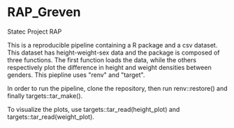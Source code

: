 # RAP_Greven
Statec Project RAP

This is a reproducible pipeline containing a R package and a csv dataset. This dataset has height-weight-sex data and the package is composed of three functions.
The first function loads the data, while the others respectively plot the difference in height and weight densities between genders. This piepline uses "renv" and "target".

In order to run the pipeline, clone the repository, then run renv::restore() and finally targets::tar_make().

To visualize the plots, use targets::tar_read(height_plot) and targets::tar_read(weight_plot).
